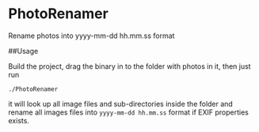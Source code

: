 # PhotoRenamer

Rename photos into yyyy-mm-dd hh.mm.ss format

##Usage

Build the project, drag the binary in to the folder with photos in it, then just run

```
./PhotoRenamer
```

it will look up all image files and sub-directories inside the folder and rename all images files into `yyyy-mm-dd hh.mm.ss` format if EXIF properties exists.

